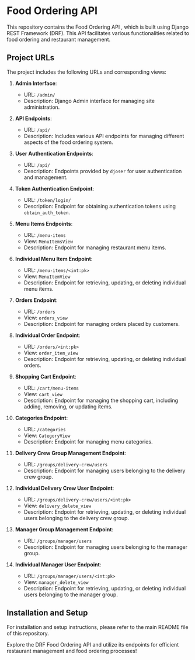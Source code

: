 # Food Ordering API

This repository contains the Food Ordering API , which is built using Django REST Framework (DRF). This API facilitates various functionalities related to food ordering and restaurant management.

## Project URLs

The project includes the following URLs and corresponding views:

1. **Admin Interface**:
   - URL: `/admin/`
   - Description: Django Admin interface for managing site administration.

2. **API Endpoints**:
   - URL: `/api/`
   - Description: Includes various API endpoints for managing different aspects of the food ordering system.

3. **User Authentication Endpoints**:
   - URL: `/api/`
   - Description: Endpoints provided by `djoser` for user authentication and management.

4. **Token Authentication Endpoint**:
   - URL: `/token/login/`
   - Description: Endpoint for obtaining authentication tokens using `obtain_auth_token`.

5. **Menu Items Endpoints**:
   - URL: `/menu-items`
   - View: `MenuItemsView`
   - Description: Endpoint for managing restaurant menu items.

6. **Individual Menu Item Endpoint**:
   - URL: `/menu-items/<int:pk>`
   - View: `MenuItemView`
   - Description: Endpoint for retrieving, updating, or deleting individual menu items.

7. **Orders Endpoint**:
   - URL: `/orders`
   - View: `orders_view`
   - Description: Endpoint for managing orders placed by customers.

8. **Individual Order Endpoint**:
   - URL: `/orders/<int:pk>`
   - View: `order_item_view`
   - Description: Endpoint for retrieving, updating, or deleting individual orders.

9. **Shopping Cart Endpoint**:
   - URL: `/cart/menu-items`
   - View: `cart_view`
   - Description: Endpoint for managing the shopping cart, including adding, removing, or updating items.

10. **Categories Endpoint**:
    - URL: `/categories`
    - View: `CategoryView`
    - Description: Endpoint for managing menu categories.

11. **Delivery Crew Group Management Endpoint**:
    - URL: `/groups/delivery-crew/users`
    - Description: Endpoint for managing users belonging to the delivery crew group.

12. **Individual Delivery Crew User Endpoint**:
    - URL: `/groups/delivery-crew/users/<int:pk>`
    - View: `delivery_delete_view`
    - Description: Endpoint for retrieving, updating, or deleting individual users belonging to the delivery crew group.

13. **Manager Group Management Endpoint**:
    - URL: `/groups/manager/users`
    - Description: Endpoint for managing users belonging to the manager group.

14. **Individual Manager User Endpoint**:
    - URL: `/groups/manager/users/<int:pk>`
    - View: `manager_delete_view`
    - Description: Endpoint for retrieving, updating, or deleting individual users belonging to the manager group.

## Installation and Setup

For installation and setup instructions, please refer to the main README file of this repository.

Explore the DRF Food Ordering API and utilize its endpoints for efficient restaurant management and food ordering processes!